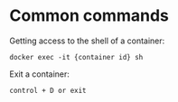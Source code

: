 # Common commands


Getting access to the shell of a container:

    docker exec -it {container id} sh

Exit a container:

    control + D or exit


